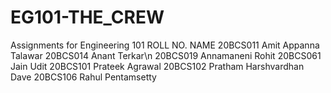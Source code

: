 # EG101-THE_CREW
Assignments for Engineering 101
ROLL NO. NAME
20BCS011 Amit Appanna Talawar
20BCS014 Anant Terkar\n
20BCS019 Annamaneni Rohit
20BCS061 Jain Udit
20BCS101 Prateek Agrawal
20BCS102 Pratham Harshvardhan Dave
20BCS106 Rahul Pentamsetty
